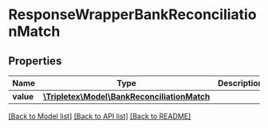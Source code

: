 # ResponseWrapperBankReconciliationMatch

## Properties
Name | Type | Description | Notes
------------ | ------------- | ------------- | -------------
**value** | [**\Tripletex\Model\BankReconciliationMatch**](BankReconciliationMatch.md) |  | [optional] 

[[Back to Model list]](../../README.md#documentation-for-models) [[Back to API list]](../../README.md#documentation-for-api-endpoints) [[Back to README]](../../README.md)

